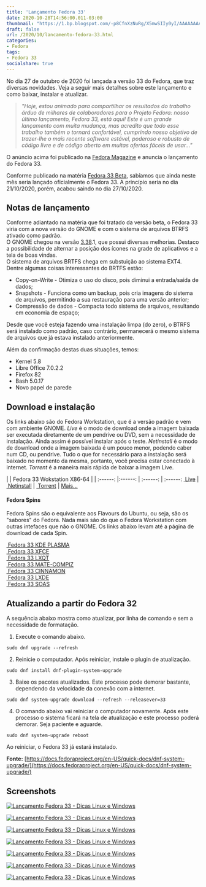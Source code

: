 ```yaml
---
title: 'Lançamento Fedora 33'
date: 2020-10-28T14:56:00.011-03:00
thumbnail: "https://1.bp.blogspot.com/-p8CfnXzNuRg/X5mwSIIy0yI/AAAAAAAAQt4/zWg1PhA8Fts5JPikZ9JO16XUW0ndNk4cgCNcBGAsYHQ/s16000/Fedora33.png"
draft: false
url: /2020/10/lancamento-fedora-33.html
categories:
- Fedora
tags:
- Fedora 33
socialshare: true
---
```


No dia 27 de outubro de 2020 foi lançada a versão 33 do Fedora, que traz diversas novidades. Veja a seguir mais detalhes sobre este lançamento e como baixar, instalar e atualizar.

<!--more-->

> _"Hoje, estou animado para compartilhar os resultados do trabalho árduo de milhares de colaboradores para o Projeto Fedora: nosso último lançamento, Fedora 33, está aqui! Este é um grande lançamento com muita mudança, mas acredito que todo esse trabalho também o tornará confortável, cumprindo nosso objetivo de trazer-lhe o mais recente software estável, poderoso e robusto de código livre e de código aberto em muitas ofertas fáceis de usar..."_

O anúncio acima foi publicado na [Fedora Magazine](https://fedoramagazine.org/announcing-fedora-33/) e anuncia o lançamento do Fedora 33.  
  
Conforme publicado na matéria [Fedora 33 Beta](https://info.wsouza.com.br/2020/10/fedora-33-beta.html), sabíamos que ainda neste mês seria lançado oficialmente o Fedora 33. A princípio seria no dia 21/10/2020, porém, acabou saindo no dia 27/10/2020.  
  

## Notas de lançamento

  
Conforme adiantado na matéria que foi tratado da versão beta, o Fedora 33 viria com a nova versão do GNOME e com o sistema de arquivos BTRFS ativado como padrão.  
O GNOME chegou na versão [3.38](https://info.wsouza.com.br/2020/09/gnome-338-e-lancado.html).1, que possui diversas melhorias. Destaco a possibilidade de alternar a posição dos ícones na grade de aplicativos e a tela de boas vindas.  
O sistema de arquivos BRTFS chega em substuição ao sistema EXT4. Dentre algumas coisas interessantes do BRTFS estão:  

*   Copy-on-Write - Otimiza o uso do disco, pois diminui a entrada/saída de dados;
*   Snapshots - Funciona como um backup, pois cria imagens do sistema de arquivos, permitindo a sua restauração para uma versão anterior;
*   Compressão de dados - Compacta todo sistema de arquivos, resultando em economia de espaço;

Desde que você esteja fazendo uma instalação limpa (do zero), o BTRFS será instalado como padrão, caso contrário, permanecerá o mesmo sistema de arquivos que já estava instalado anteriormente.  
  
Além da confirmação destas duas situações, temos:  

*   Kernel 5.8
*   Libre Office 7.0.2.2
*   Firefox 82
*   Bash 5.0.17
*   Novo papel de parede

  

## Download e instalação

  
Os links abaixo são do Fedora Workstation, que é a versão padrão e vem com ambiente GNOME. _Live_ é o modo de download onde a imagem baixada ser executada diretamente de um pendrive ou DVD, sem a necessidade de instalação. Ainda assim é possível instalar após o teste. _Netinstall_ é o modo de download onde a imagem baixada é um pouco menor, podendo caber num CD, ou pendrive. Tudo o que for necessário para a instalação será baixado no momento da mesma, portanto, você precisa estar conectado à internet. _Torrent_ é a maneira mais rápida de baixar a imagem Live.  
  

| | Fedora 33 Wokstation X86-64 | |
:------: |:------: | :------: | :------:
[ Live](https://download.fedoraproject.org/pub/fedora/linux/releases/33/Workstation/x86_64/iso/Fedora-Workstation-Live-x86_64-33-1.2.iso) | [ Netinstall](https://download.fedoraproject.org/pub/fedora/linux/releases/33/Server/x86_64/iso/Fedora-Server-netinst-x86_64-33-1.2.iso) | [ Torrent](https://torrent.fedoraproject.org/torrents/Fedora-Workstation-Live-x86_64-33.torrent) | [Mais...](https://alt.fedoraproject.org/)  

#### Fedora Spins

  
Fedora Spins são o equivalente aos Flavours do Ubuntu, ou seja, são os "sabores" do Fedora. Nada mais são do que o Fedora Workstation com outras intefaces que não o GNOME. Os links abaixo levam até a página de download de cada Spin.  
  
[ Fedora 33 KDE PLASMA](https://spins.fedoraproject.org/kde/download/index.html)  
[ Fedora 33 XFCE](https://spins.fedoraproject.org/pt_BR/xfce/)  
[ Fedora 33 LXQT](https://spins.fedoraproject.org/pt_BR/lxqt/)  
[ Fedora 33 MATE-COMPIZ](https://spins.fedoraproject.org/pt_BR/mate-compiz/)  
[ Fedora 33 CINNAMON](https://spins.fedoraproject.org/pt_BR/cinnamon/)  
[ Fedora 33 LXDE](https://spins.fedoraproject.org/pt_BR/lxde/)  
[ Fedora 33 SOAS](https://spins.fedoraproject.org/pt_BR/soas/)  
  

## Atualizando a partir do Fedora 32

  
A sequência abaixo mostra como atualizar, por linha de comando e sem a necessidade de formatação.  
  
1. Execute o comando abaixo.  
  
`sudo dnf upgrade --refresh`

2. Reinicie o computador. Após reiniciar, instale o plugin de atualização.  
  
`sudo dnf install dnf-plugin-system-upgrade`

  
3. Baixe os pacotes atualizados. Este processo pode demorar bastante, dependendo da velocidade da conexão com a internet.  
  
`sudo dnf system-upgrade download --refresh --releasever=33`

4. O comando abaixo vai reiniciar o computador novamente. Após este processo o sistema ficará na tela de atualização e este processo poderá demorar. Seja paciente e aguarde.  

`sudo dnf system-upgrade reboot`
  
Ao reiniciar, o Fedora 33 já estará instalado.  
  
**Fonte:** [https://docs.fedoraproject.org/en-US/quick-docs/dnf-system-upgrade/](https://docs.fedoraproject.org/en-US/quick-docs/dnf-system-upgrade/)  
  

## Screenshots

  
[![Lançamento Fedora 33 - Dicas Linux e Windows](https://1.bp.blogspot.com/-oucTH9vspG4/X5mVZWe2h4I/AAAAAAAAQtM/XnUfzwNbhaIqoDq6880GLla5n7kDt2sRQCNcBGAsYHQ/s600/01.png "Lançamento Fedora 33 - Dicas Linux e Windows")](https://1.bp.blogspot.com/-oucTH9vspG4/X5mVZWe2h4I/AAAAAAAAQtM/XnUfzwNbhaIqoDq6880GLla5n7kDt2sRQCNcBGAsYHQ/s1366/01.png)

[![Lançamento Fedora 33 - Dicas Linux e Windows](https://1.bp.blogspot.com/-moM2NhlTMOI/X5mVZIuYqFI/AAAAAAAAQtE/05o6-MvtXvIWtgh6k7MPJ3BwAjNFo_9XgCNcBGAsYHQ/s600/02.png "Lançamento Fedora 33 - Dicas Linux e Windows")](https://1.bp.blogspot.com/-moM2NhlTMOI/X5mVZIuYqFI/AAAAAAAAQtE/05o6-MvtXvIWtgh6k7MPJ3BwAjNFo_9XgCNcBGAsYHQ/s1366/02.png)

[![Lançamento Fedora 33 - Dicas Linux e Windows](https://1.bp.blogspot.com/-wpqnOqkkHnw/X5mVZT7gUNI/AAAAAAAAQtI/KhIbLN_xK00lKTK5fGgbeh96DrLeEqedQCNcBGAsYHQ/s600/03.png "Lançamento Fedora 33 - Dicas Linux e Windows")](https://1.bp.blogspot.com/-wpqnOqkkHnw/X5mVZT7gUNI/AAAAAAAAQtI/KhIbLN_xK00lKTK5fGgbeh96DrLeEqedQCNcBGAsYHQ/s1366/03.png)

[![Lançamento Fedora 33 - Dicas Linux e Windows](https://1.bp.blogspot.com/--vWTrJa8djc/X5mVaIMHbBI/AAAAAAAAQtQ/uwDWiZsXSRU7MBd0AnemxvIT5rpNbenzwCNcBGAsYHQ/s600/04.png "Lançamento Fedora 33 - Dicas Linux e Windows")](https://1.bp.blogspot.com/--vWTrJa8djc/X5mVaIMHbBI/AAAAAAAAQtQ/uwDWiZsXSRU7MBd0AnemxvIT5rpNbenzwCNcBGAsYHQ/s1366/04.png)

[![Lançamento Fedora 33 - Dicas Linux e Windows](https://1.bp.blogspot.com/-mq487Sx53ZA/X5mVabvmIqI/AAAAAAAAQtU/XqWx7vf8E3I6g6sVGVEAR4G18DbR6xQXgCNcBGAsYHQ/s600/05.png "Lançamento Fedora 33 - Dicas Linux e Windows")](https://1.bp.blogspot.com/-mq487Sx53ZA/X5mVabvmIqI/AAAAAAAAQtU/XqWx7vf8E3I6g6sVGVEAR4G18DbR6xQXgCNcBGAsYHQ/s1366/05.png)

[![Lançamento Fedora 33 - Dicas Linux e Windows](https://1.bp.blogspot.com/-_8uAL-uonT8/X5mVaaoIFPI/AAAAAAAAQtY/xxPqZZHn8pYeo_BOtQA9npK0ctV8HobegCNcBGAsYHQ/s600/07.png "Lançamento Fedora 33 - Dicas Linux e Windows")](https://1.bp.blogspot.com/-_8uAL-uonT8/X5mVaaoIFPI/AAAAAAAAQtY/xxPqZZHn8pYeo_BOtQA9npK0ctV8HobegCNcBGAsYHQ/s1366/07.png)

[![Lançamento Fedora 33 - Dicas Linux e Windows](https://1.bp.blogspot.com/-8Bztu0VmtLU/X5mVawI8RGI/AAAAAAAAQtc/TEWim4__UCsgpeh2s-LVua3lDOgxfC4qwCNcBGAsYHQ/s600/08.png "Lançamento Fedora 33 - Dicas Linux e Windows")](https://1.bp.blogspot.com/-8Bztu0VmtLU/X5mVawI8RGI/AAAAAAAAQtc/TEWim4__UCsgpeh2s-LVua3lDOgxfC4qwCNcBGAsYHQ/s1366/08.png)
